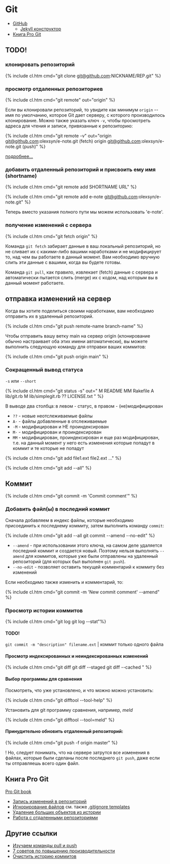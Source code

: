 # Git

- [GitHub](github)
  - [Jekyll конструктор](github/pages/jekyll)
- [Книга Pro Git](#progit)

## TODO!

### клонировать репозиторий

{% include cl.htm cmd="git clone git@github.com:NICKNAME/REP.git" %}

### просмотр отдаленных репозиториев

{% include cl.htm cmd="git remote"
out="origin" %}

Если вы клонировали репозиторий, то увидите как минимум `origin` -- имя по умолчанию, которое Git дает серверу, с которого производилось клонирование. Можно также указать ключ `-v`, чтобы просмотреть адреса для чтения и записи, привязанные к репозиторию:

{% include cl.htm cmd="git remote -v"
out="origin	git@github.com:olexsyn/e-note.git (fetch)
origin	git@github.com:olexsyn/e-note.git (push)"
%}

[подробнее...](https://git-scm.com/book/ru/v2/%D0%9E%D1%81%D0%BD%D0%BE%D0%B2%D1%8B-Git-%D0%A0%D0%B0%D0%B1%D0%BE%D1%82%D0%B0-%D1%81-%D1%83%D0%B4%D0%B0%D0%BB%D1%91%D0%BD%D0%BD%D1%8B%D0%BC%D0%B8-%D1%80%D0%B5%D0%BF%D0%BE%D0%B7%D0%B8%D1%82%D0%BE%D1%80%D0%B8%D1%8F%D0%BC%D0%B8)

### добавить отдаленный репозиторий и присвоить ему имя (shortname)

{% include cl.htm cmd="git remote add SHORTNAME URL" %}

{% include cl.htm cmd="git remote add e-note git@github.com:olexsyn/e-note.git" %}

Теперь вместо указания полного пути мы можем использовать 'e-note'.

### получение изменений с сервера

{% include cl.htm cmd="git fetch origin" %}

Команда `git fetch` забирает данные в ваш локальный репозиторий, но не сливает их с какими-либо вашими наработками и не модифицирует то, над чем вы работаете в данный момент. Вам необходимо вручную слить эти данные с вашими, когда вы будете готовы.

Команда `git pull`, как правило, извлекает (fetch) данные с сервера и автоматически пытается слить (merge) их с кодом, над которым вы в данный момент работаете.

## отправка изменений на сервер

Когда вы хотите поделиться своими наработками, вам необходимо отправить их в удаленный репозиторий.

{% include cl.htm cmd="git push remote-name branch-name" %}

Чтобы отправить вашу ветку main на сервер origin (клонирование обычно настраивает оба этих имени автоматически), вы можете выполнить следующую команду для отправки ваших коммитов:

{% include cl.htm cmd="git push origin main" %}


### Сокращенный вывод статуса

`-s` или `--short`

{% include cl.htm cmd="git status -s"
out=" M README
MM Rakefile
A  lib/git.rb
M  lib/simplegit.rb
?? LICENSE.txt
" %}

В выводе два столбца: в левом - статус, в правом - (не)модифицирован

- `??` - новые неотслеживаемые файлы
- <code>A&middot;</code> - файлы добавленные в отслеживаемые
- <code>&middot;M</code> - модифицирован и НЕ проиндексирован
- <code>M&middot;</code> - модифицирован и проиндексирован
- `MM` - модифицирован, проиндексирован и еще раз модифицирован, т.е. на данный момент у него есть изменения которые попадут в коммит и те которые не попадут


{% include cl.htm cmd="git add file1.ext file2.ext ..." %}

{% include cl.htm cmd="git add --all" %}

## Коммит

{% include cl.htm cmd="git commit -m 'Commit comment'" %}

### Добавить файл(ы) в последний коммит

Сначала добавляем в индекс файлы, которые необходимо присоединить к последнему коммиту, затем выполнить команду `commit`:

{% include cl.htm cmd="git add --all
git commit --amend --no-edit" %}

- `--amend` - при использовании этого ключа, на самом деле удаляется последний коммит и создается новый. Поэтому нельзя выполнять `--amend` для коммитов, которые уже были отправлены на удаленный репозиторий (для которых был выполнен `git push`).
- `--no-edit` - позволяет оставить текущей комментарий к коммиту без изменений

Если необходимо также изменить и комментарий, то:

{% include cl.htm cmd="git commit -m 'New commit comment' --amend" %}

### Просмотр истории коммитов

{% include cl.htm cmd="git log
git log --stat"%}


#### TODO!


`git commit -m "description" filename.ext` | коммит только одного файла


#### Просмотр индексированных и неиндексированных изменений

{% include cl.htm cmd="git diff
git diff --staged
git diff --cached
" %}

#### Выбор программы для сравнения

Посмотреть, что уже установлено, и что можно можно установить:

{% include cl.htm cmd="git difftool --tool-help" %}

Установить для git программу сравнения, например, _meld_

{% include cl.htm cmd="git difftool --tool=meld" %}

#### Принудительно обновить отдаленный репозиторий:

{% include cl.htm cmd="git push -f origin master" %}

<span class="warn">!</span> Но, следует понимать, что на сервере затрутся все изменения в файлах, которые были сделаны после последнего `git push`, даже если ты отправляешь всего один файл.

## <a name="progit"></a> Книга Pro Git

[Pro Git book](https://git-scm.com/book/ru/v2)

- [Запись изменений в репозиторий](https://git-scm.com/book/ru/v2/%D0%9E%D1%81%D0%BD%D0%BE%D0%B2%D1%8B-Git-%D0%97%D0%B0%D0%BF%D0%B8%D1%81%D1%8C-%D0%B8%D0%B7%D0%BC%D0%B5%D0%BD%D0%B5%D0%BD%D0%B8%D0%B9-%D0%B2-%D1%80%D0%B5%D0%BF%D0%BE%D0%B7%D0%B8%D1%82%D0%BE%D1%80%D0%B8%D0%B9)
- [Игнорирование файлов](https://git-scm.com/book/ru/v2/%D0%9E%D1%81%D0%BD%D0%BE%D0%B2%D1%8B-Git-%D0%97%D0%B0%D0%BF%D0%B8%D1%81%D1%8C-%D0%B8%D0%B7%D0%BC%D0%B5%D0%BD%D0%B5%D0%BD%D0%B8%D0%B9-%D0%B2-%D1%80%D0%B5%D0%BF%D0%BE%D0%B7%D0%B8%D1%82%D0%BE%D1%80%D0%B8%D0%B9#r_ignoring) см. также [.gitignore templates](https://github.com/github/gitignore)
- [Удаление больших объектов из истории](https://git-scm.com/book/ru/v2/Git-%D0%B8%D0%B7%D0%BD%D1%83%D1%82%D1%80%D0%B8-%D0%A3%D1%85%D0%BE%D0%B4-%D0%B7%D0%B0-%D1%80%D0%B5%D0%BF%D0%BE%D0%B7%D0%B8%D1%82%D0%BE%D1%80%D0%B8%D0%B5%D0%BC-%D0%B8-%D0%B2%D0%BE%D1%81%D1%81%D1%82%D0%B0%D0%BD%D0%BE%D0%B2%D0%BB%D0%B5%D0%BD%D0%B8%D0%B5-%D0%B4%D0%B0%D0%BD%D0%BD%D1%8B%D1%85#r_removing_objects)
- [Работа с отдаленными репозиториями](https://git-scm.com/book/ru/v2/%D0%9E%D1%81%D0%BD%D0%BE%D0%B2%D1%8B-Git-%D0%A0%D0%B0%D0%B1%D0%BE%D1%82%D0%B0-%D1%81-%D1%83%D0%B4%D0%B0%D0%BB%D1%91%D0%BD%D0%BD%D1%8B%D0%BC%D0%B8-%D1%80%D0%B5%D0%BF%D0%BE%D0%B7%D0%B8%D1%82%D0%BE%D1%80%D0%B8%D1%8F%D0%BC%D0%B8)


## Другие ссылки

- [Изучаем команды pull и push](https://monsterlessons.com/project/lessons/git-izuchaem-komandy-pull-i-push)
- [7 советов по повышению производительности](https://nuancesprog.ru/p/5142/)
- [Очистить историю коммитов](https://www.shellhacks.com/ru/git-remove-all-commits-clear-git-history-local-remote/)




